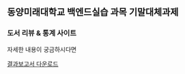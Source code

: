 ## 동양미래대학교 백엔드실습 과목 기말대체과제
### 도서 리뷰 & 통계 사이트
자세한 내용이 궁금하시다면  
   
[결과보고서 다운로드](1조_백엔드실습_결과보고서.docx)

